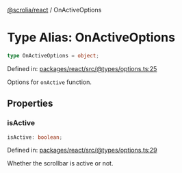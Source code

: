 [@scrolia/react](../README.md) / OnActiveOptions

# Type Alias: OnActiveOptions

```ts
type OnActiveOptions = object;
```

Defined in: [packages/react/src/@types/options.ts:25](https://github.com/alpheustangs/scrolia/blob/99f515e4b0095d09a280c57c2fd0f9cf08d6dcf1/packages/react/src/@types/options.ts#L25)

Options for `onActive` function.

## Properties

### isActive

```ts
isActive: boolean;
```

Defined in: [packages/react/src/@types/options.ts:29](https://github.com/alpheustangs/scrolia/blob/99f515e4b0095d09a280c57c2fd0f9cf08d6dcf1/packages/react/src/@types/options.ts#L29)

Whether the scrollbar is active or not.
